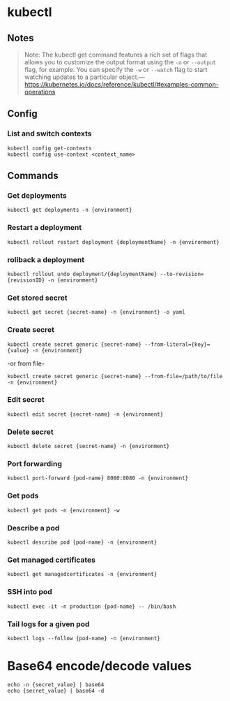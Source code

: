 # kubectl
## Notes
> Note: The kubectl get command features a rich set of flags that allows you to customize the output format using the `-o` or `--output` flag, for example. You can specify the `-w` or `--watch` flag to start watching updates to a particular object.—https://kubernetes.io/docs/reference/kubectl/#examples-common-operations

## Config
### List and switch contexts
```
kubectl config get-contexts
kubectl config use-context <context_name>
```

## Commands
### Get deployments
`kubectl get deployments -n {environment}`

### Restart a deployment
`kubectl rollout restart deployment {deploymentName} -n {environment}`

### rollback a deployment
`kubectl rollout undo deployment/{deploymentName} --to-revision={revisionID} -n {environment}`

### Get stored secret
`kubectl get secret {secret-name} -n {environment} -o yaml`

### Create secret
`kubectl create secret generic {secret-name} --from-literal={key}={value} -n {environment}`

-or from file-

`kubectl create secret generic {secret-name} --from-file=/path/to/file -n {environment}`

### Edit secret
`kubectl edit secret {secret-name} -n {environment}`

### Delete secret
`kubectl delete secret {secret-name} -n {environment}`

### Port forwarding
`kubectl port-forward {pod-name} 8080:8080 -n {environment}`

### Get pods
`kubectl get pods -n {environment} -w`

### Describe a pod
`kubectl describe pod {pod-name} -n {environment}`

### Get managed certificates
`kubectl get managedcertificates -n {environment}`

### SSH into pod
`kubectl exec -it -n production {pod-name} -- /bin/bash`

### Tail logs for a given pod
`kubectl logs --follow {pod-name} -n {environment}`

# Base64 encode/decode values
```
echo -n {secret_value} | base64
echo {secret_value} | base64 -d
```
